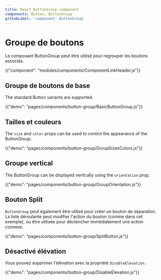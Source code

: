 ```yaml
---
title: React ButtonGroup component
components: Button, ButtonGroup
githubLabel: 'component: ButtonGroup'
---
```


# Groupe de boutons

<p class="description">Le composant ButtonGroup peut être utilisé pour regrouper les boutons associés.</p>

{{"component": "modules/components/ComponentLinkHeader.js"}}

## Groupe de boutons de base

The standard Button variants are supported.

{{"demo": "pages/components/button-group/BasicButtonGroup.js"}}

## Tailles et couleurs

The `size` and `color` props can be used to control the appearance of the ButtonGroup.

{{"demo": "pages/components/button-group/GroupSizesColors.js"}}

## Groupe vertical

The ButtonGroup can be displayed veritcally using the `orientation` prop.

{{"demo": "pages/components/button-group/GroupOrientation.js"}}

## Bouton Split

`ButtonGroup` peut également être utilisé pour créer un bouton de séparation. La liste déroulante peut modifier l'action du bouton (comme dans cet exemple), ou être utilisée pour déclencher immédiatement une action connexe.

{{"demo": "pages/components/button-group/SplitButton.js"}}

## Désactivé élévation

Vous pouvez supprimer l'élévation avec la propriété `disableElevation`.

{{"demo": "pages/components/button-group/DisableElevation.js"}}
